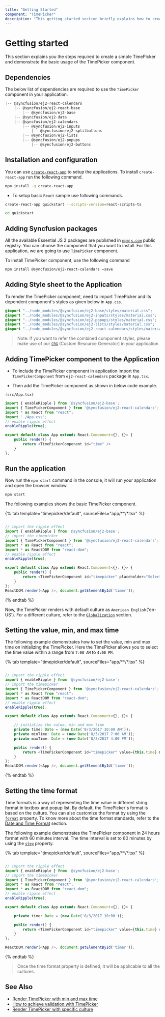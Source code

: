 ```yaml
---
title: "Getting Started"
component: "TimePicker"
description: "This getting started section briefly explains how to create a time picker component in an application."
---
```


# Getting started

This section explains you the steps required to create a simple TimePicker and demonstrate the basic usage of the TimePicker component.

## Dependencies

The below list of dependencies are required to use the `TimePicker` component in your application.

```javascript
|-- @syncfusion/ej2-react-calendars
    |-- @syncfusion/ej2-react-base
        |-- @syncfusion/ej2-base
    |-- @syncfusion/ej2-data
    |-- @syncfusion/ej2-calendars
        |-- @syncfusion/ej2-inputs
            |-- @syncfusion/ej2-splitbuttons
        |-- @syncfusion/ej2-lists
        |-- @syncfusion/ej2-popups
            |-- @syncfusion/ej2-buttons
```

## Installation and configuration

You can use [`create-react-app`](https://github.com/facebookincubator/create-react-app) to setup the applications.
To install `create-react-app` run the following command.

```sh
npm install -g create-react-app
```

* To setup basic `React` sample use following commands.

```sh
create-react-app quickstart --scripts-version=react-scripts-ts

cd quickstart

```

## Adding Syncfusion packages

All the available Essential JS 2 packages are published in [`npmjs.com`](https://www.npmjs.com/~syncfusionorg) public registry.
You can choose the component that you want to install. For this application, we are going to use `TimePicker` component.

To install TimePicker component, use the following command

```bash
npm install @syncfusion/ej2-react-calendars –save
```

## Adding Style sheet to the Application

To render the TimePicker component, need to import TimePicker and its dependent component's styles as given below in `App.css`.

```css
@import "../node_modules/@syncfusion/ej2-base/styles/material.css";
@import "../node_modules/@syncfusion/ej2-inputs/styles/material.css";
@import "../node_modules/@syncfusion/ej2-popups/styles/material.css";
@import "../node_modules/@syncfusion/ej2-lists/styles/material.css";
@import "../node_modules/@syncfusion/ej2-react-calendars/styles/material.css";
```

>Note: If you want to refer the combined component styles, please make use of our [`CRG`](https://crg.syncfusion.com/) (Custom Resource Generator) in your application.

## Adding TimePicker component to the Application

* To include the TimePicker component in application import the `TimePickerComponent` from `ej2-react-calendars` package in `App.tsx`.

* Then add the TimePicker component as shown in below code example.

`[src/App.tsx]`

```typescript
import { enableRipple } from '@syncfusion/ej2-base';
import { TimePickerComponent } from '@syncfusion/ej2-react-calendars';
import * as React from "react";
import './App.css';
// enable ripple effect
enableRipple(true);

export default class App extends React.Component<{}, {}> {
    public render() {
        return <TimePickerComponent id="time" />
    }
};

```

## Run the application

Now run the `npm start` command in the console, it will run your application and open the browser window.

```cmd
npm start
```

The following examples shows the basic TimePicker component.

{% tab template="timepicker/default", sourceFiles="app/**/*.tsx" %}

```typescript

// import the ripple effect
import { enableRipple } from '@syncfusion/ej2-base';
// import the timepicker
import { TimePickerComponent } from '@syncfusion/ej2-react-calendars';
import * as React from "react";
import * as ReactDOM from "react-dom";
// enable ripple effect
enableRipple(true);

export default class App extends React.Component<{}, {}> {
    public render() {
        return <TimePickerComponent id="timepicker" placeholder="Select a Time" />
    }
};
ReactDOM.render(<App />, document.getElementById('timer'));

```

{% endtab %}

Now, the TimePicker renders with  default culture as `American English`('en-US'). For a different culture, refer to the
[`Globalization`](./globalization/) section.

## Setting the value, min, and max time

The following example demonstrates how to set the value, min and max time on initializing
the TimePicker. Here the TimePicker allows you to select the time value within a range from `7:00 AM` to `4:00 PM`.

{% tab template="timepicker/default", sourceFiles="app/**/*.tsx" %}

```typescript

// import the ripple effect
import { enableRipple } from '@syncfusion/ej2-base';
// import the timepicker
import { TimePickerComponent } from '@syncfusion/ej2-react-calendars';
import * as React from "react";
import * as ReactDOM from "react-dom";
// enable ripple effect
enableRipple(true);

export default class App extends React.Component<{}, {}> {

    // initialize the value, min and max time
    private time: Date = (new Date('8/3/2017 10:00 AM'));
    private minTime: Date = (new Date('8/3/2017 7:00 AM'));
    private maxTime: Date = (new Date('8/3/2017 4:00 PM'));

    public render() {
        return <TimePickerComponent id="timepicker" value={this.time} min={this.minTime} max={this.maxTime} />
    }
};
ReactDOM.render(<App />, document.getElementById('timer'));

```

{% endtab %}

## Setting the time format

Time formats is a way of representing the time value in different string format in textbox and popup
list. By default, the TimePicker's format is based on the culture. You can also customize the format by using the
[`format`](../api/timepicker#format)
property. To know more about the time format standards, refer to the
[Date and Time Format](../base/internationalization#custom-formats) section.

The following example demonstrates the TimePicker component in 24 hours format with 60 minutes
interval. The time interval is set to
60 minutes by using the [`step`](../api/timepicker#step) property.

{% tab template="timepicker/default", sourceFiles="app/**/*.tsx" %}

```typescript

// import the ripple effect
import { enableRipple } from '@syncfusion/ej2-base';
// import the timepicker
import { TimePickerComponent } from '@syncfusion/ej2-react-calendars';
import * as React from "react";
import * as ReactDOM from "react-dom";
// enable ripple effect
enableRipple(true);

export default class App extends React.Component<{}, {}> {

    private time: Date = (new Date('8/3/2017 10:00'));

    public render() {
        return <TimePickerComponent id="timepicker" value={this.time} step={60} format={'HH:mm'} />
    }
};

ReactDOM.render(<App />, document.getElementById('timer'));

```

{% endtab %}

> Once the time format property is defined, it will be applicable to all the cultures.

## See Also

* [Render TimePicker with min and max time](./time-range)
* [How to achieve validation with TimePicker](./how-to/client-side-validation-using-form-validator)
* [Render TimePicker with specific culture](./globalization)